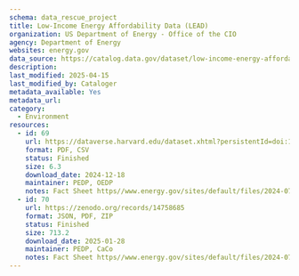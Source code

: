 ```yaml
---
schema: data_rescue_project 
title: Low-Income Energy Affordability Data (LEAD)
organization: US Department of Energy - Office of the CIO
agency: Department of Energy
websites: energy.gov
data_source: https://catalog.data.gov/dataset/low-income-energy-affordability-data-lead-tool-2022-update
description: 
last_modified: 2025-04-15
last_modified_by: Cataloger
metadata_available: Yes
metadata_url: 
category:
  - Environment
resources:
  - id: 69
    url: https://dataverse.harvard.edu/dataset.xhtml?persistentId=doi:10.7910/DVN/ZDV0KN
    format: PDF, CSV
    status: Finished
    size: 6.3
    download_date: 2024-12-18
    maintainer: PEDP, OEDP
    notes: Fact Sheet https//www.energy.gov/sites/default/files/2024-07/lead-tool-factsheet_072624.pdf
  - id: 70
    url: https://zenodo.org/records/14758685
    format: JSON, PDF, ZIP
    status: Finished
    size: 713.2
    download_date: 2025-01-28
    maintainer: PEDP, CaCo
    notes: Fact Sheet https//www.energy.gov/sites/default/files/2024-07/lead-tool-factsheet_072624.pdf
---
```

